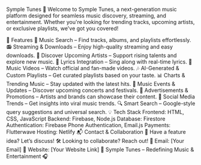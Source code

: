 Symple Tunes 🎵
Welcome to Symple Tunes, a next-generation music platform designed for seamless music discovery, streaming, and entertainment. Whether you're looking for trending tracks, upcoming artists, or exclusive playlists, we've got you covered!

🚀 Features
🎵 Music Search – Find tracks, albums, and playlists effortlessly.
📻 Streaming & Downloads – Enjoy high-quality streaming and easy downloads.
🌟 Discover Upcoming Artists – Support rising talents and explore new music.
📝 Lyrics Integration – Sing along with real-time lyrics.
🎥 Music Videos – Watch official and fan-made videos.
🎶 AI-Generated & Custom Playlists – Get curated playlists based on your taste.
📊 Charts & Trending Music – Stay updated with the latest hits.
📅 Music Events & Updates – Discover upcoming concerts and festivals.
📢 Advertisements & Promotions – Artists and brands can showcase their content.
📱 Social Media Trends – Get insights into viral music trends.
🔍 Smart Search – Google-style query suggestions and universal search.
💡 Tech Stack
Frontend: HTML, CSS, JavaScript
Backend: Firebase, Node.js
Database: Firestore
Authentication: Firebase Phone Authentication, Email.js
Payments: Flutterwave
Hosting: Netlify
📬 Contact & Collaboration
💬 Have a feature idea? Let’s discuss!
🛠 Looking to collaborate? Reach out!
📩 Email: [Your Email]
🔗 Website: [Your Website Link]
🚀 Symple Tunes – Redefining Music & Entertainment 🎧
